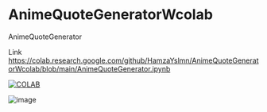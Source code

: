 # AnimeQuoteGeneratorWcolab
AnimeQuoteGenerator

Link https://colab.research.google.com/github/HamzaYslmn/AnimeQuoteGeneratorWcolab/blob/main/AnimeQuoteGenerator.ipynb

[![COLAB](https://github.com/HamzaYslmn/AnimeQuoteGeneratorWcolab/assets/78810304/fde186ca-ff09-4c5f-8d7d-e0d03bd1131e)](https://colab.research.google.com/github/HamzaYslmn/AnimeQuoteGeneratorWcolab/blob/main/AnimeQuoteGenerator.ipynb)


![image](https://github.com/HamzaYslmn/AnimeQuoteGeneratorWcolab/assets/78810304/718f953e-7082-4818-840e-aa950885dcec)
